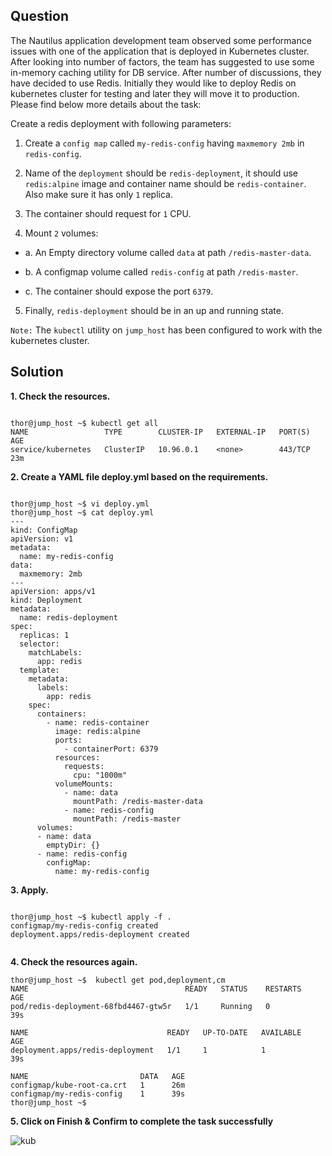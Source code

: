 

## Question

The Nautilus application development team observed some performance issues with one of the application that is deployed in Kubernetes cluster. After looking into number of factors, the team has suggested to use some in-memory caching utility for DB service. After number of discussions, they have decided to use Redis. Initially they would like to deploy Redis on kubernetes cluster for testing and later they will move it to production. Please find below more details about the task:

  

Create a redis deployment with following parameters:

1.  Create a  `config map`  called  `my-redis-config`  having  `maxmemory 2mb`  in  `redis-config`.
    
2.  Name of the  `deployment`  should be  `redis-deployment`, it should use  
    `redis:alpine`  image and container name should be  `redis-container`. Also make sure it has only  `1`  replica.
    
3.  The container should request for  `1`  CPU.
    
4.  Mount  `2`  volumes:
    

-  a. An Empty directory volume called  `data`  at path  `/redis-master-data`.

- b. A configmap volume called  `redis-config`  at path  `/redis-master`.

 - c. The container should expose the port  `6379`.

5.  Finally,  `redis-deployment`  should be in an up and running state.

`Note:`  The  `kubectl`  utility on  `jump_host`  has been configured to work with the kubernetes cluster.


## Solution

**1. Check the resources.**

```

thor@jump_host ~$ kubectl get all
NAME                 TYPE        CLUSTER-IP   EXTERNAL-IP   PORT(S)   AGE
service/kubernetes   ClusterIP   10.96.0.1    <none>        443/TCP   23m

```

**2. Create a YAML file **deploy.yml** based on the requirements.** 
```

thor@jump_host ~$ vi deploy.yml
thor@jump_host ~$ cat deploy.yml
---
kind: ConfigMap
apiVersion: v1
metadata:
  name: my-redis-config
data:
  maxmemory: 2mb
---
apiVersion: apps/v1
kind: Deployment
metadata:
  name: redis-deployment
spec:
  replicas: 1
  selector:
    matchLabels:
      app: redis
  template:
    metadata:
      labels:
        app: redis
    spec:
      containers:
        - name: redis-container
          image: redis:alpine
          ports:
            - containerPort: 6379
          resources:
            requests:
              cpu: "1000m"
          volumeMounts:
            - name: data
              mountPath: /redis-master-data
            - name: redis-config
              mountPath: /redis-master
      volumes:
      - name: data
        emptyDir: {}
      - name: redis-config
        configMap:
          name: my-redis-config 

```
**3. Apply.**
```

thor@jump_host ~$ kubectl apply -f .
configmap/my-redis-config created
deployment.apps/redis-deployment created
 
```
**4. Check the resources again.**

```
thor@jump_host ~$  kubectl get pod,deployment,cm
NAME                                   READY   STATUS    RESTARTS   AGE
pod/redis-deployment-68fbd4467-gtw5r   1/1     Running   0          39s

NAME                               READY   UP-TO-DATE   AVAILABLE   AGE
deployment.apps/redis-deployment   1/1     1            1           39s

NAME                         DATA   AGE
configmap/kube-root-ca.crt   1      26m
configmap/my-redis-config    1      39s
thor@jump_host ~$ 
```
**5. Click on Finish & Confirm to complete the task successfully**

![kub](https://github.com/dineshrajdhanapathyDD/kodekloud-Engineer_project/assets/52989362/9b3c0de5-68e0-4293-a073-5a3548671a71)